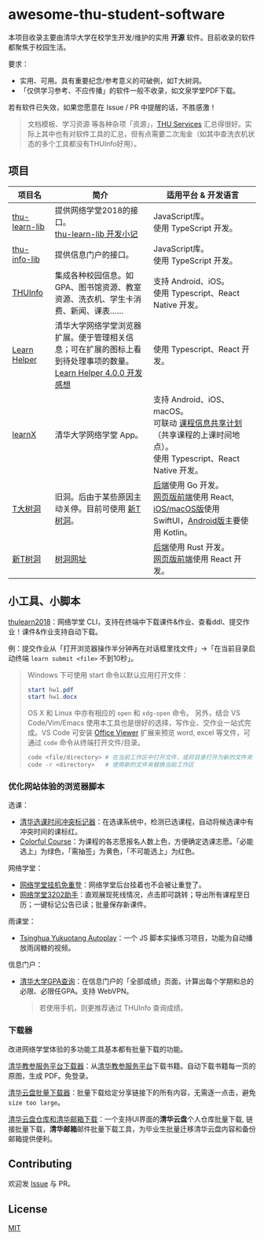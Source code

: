 # awesome-thu-student-software
本项目收录主要由清华大学在校学生开发/维护的实用 **开源** 软件。目前收录的软件都聚焦于校园生活。

要求：
* 实用、可用。具有重要纪念/参考意义的可破例，如T大树洞。
* 「仅供学习参考、不应传播」的软件一般不收录，如文泉学堂PDF下载。

若有软件已失效，如果您愿意在 Issue / PR 中提醒的话，不胜感激！

> 文档模板、学习资源 等各种杂项「资源」，[THU Services](https://thu.services) 汇总得很好。实际上其中也有对软件工具的汇总，但有点需要二次淘金（如其中查洗衣机状态的多个工具都没有THUInfo好用）。

## 项目

| 项目名 | 简介 | 适用平台 & 开发语言 |
|-|-|-|
| [thu-learn-lib](https://github.com/Harry-Chen/thu-learn-lib) | 提供网络学堂2018的接口。</br>[thu-learn-lib 开发小记](https://harrychen.xyz/2019/02/09/thu-learn-lib/)| JavaScript库。</br>使用 TypeScript 开发。|
| [thu-info-lib](https://github.com/thu-info-community/thu-info-app/tree/HEAD/packages/thu-info-lib) | 提供信息门户的接口。 | JavaScript库。</br>使用 TypeScript 开发。|
| [THUInfo](https://github.com/thu-info-community/thu-info-app) | 集成各种校园信息。如GPA、图书馆资源、教室资源、洗衣机、学生卡消费、新闻、课表…… | 支持 Android、iOS。</br>使用 Typescript、React Native 开发。|
| [Learn Helper](https://github.com/Harry-Chen/Learn-Helper) | 清华大学网络学堂浏览器扩展。便于管理相关信息；可在扩展的图标上看到待处理事项的数量。</br>[Learn Helper 4.0.0 开发感想](https://harrychen.xyz/2019/02/22/learn-helper-v4/)| 使用 Typescript、React 开发。|
| [learnX](https://github.com/robertying/learnX) | 清华大学网络学堂 App。| 支持 Android、iOS、macOS。</br>可联动 [课程信息共享计划](https://tsinghua.app/courses)（共享课程的上课时间地点）。</br>使用 Typescript、React Native 开发。|
| [T大树洞](https://github.com/treehollow/) | 旧洞。后由于某些原因主动关停。目前可使用 [新T树洞](https://new-t.github.io/)。| [后端](https://github.com/treehollow/treehollow-backend)使用 Go 开发。</br>[网页版前端](https://github.com/treehollow/webhole)使用 React, [iOS/macOS版](https://github.com/treehollow/treehollow-v3-ios)使用 SwiftUI，[Android版](https://github.com/treehollow/treehollow-v3-android)主要使用 Kotlin。 |
| [新T树洞](https://git.thu.monster/newthuhole/) | [树洞网址](https://new-t.github.io/) | [后端](https://git.thu.monster/newthuhole/hole-backend-rust)使用 Rust 开发。</br>[网页版前端](https://git.thu.monster/newthuhole/hole_thu_frontend)使用 React 开发。|

## 小工具、小脚本

[thulearn2018](https://github.com/euxcet/thulearn2018)：网络学堂 CLI，支持在终端中下载课件&作业、查看ddl、提交作业！课件&作业支持自动下载。

例：提交作业从「打开浏览器操作半分钟再在对话框里找文件」->「在当前目录启动终端 `learn submit <file>` 不到10秒」。

  > Windows 下可使用 start 命令以默认应用打开文件：
  > ```powershell
  > start hw1.pdf
  > start hw1.docx
  > ```
  > OS X 和 Linux 中亦有相应的 `open` 和 `xdg-open` 命令。
  > 另外，结合 VS Code/Vim/Emacs 使用本工具也是很好的选择，写作业、交作业一站式完成。VS Code 可安装 [Office Viewer](https://github.com/cweijan/vscode-office) 扩展来预览 word, excel 等文件，可通过 `code` 命令从终端打开文件/目录。
  > ```bash 
  > code <file/directory> # 在当前工作区中打开文件，或将目录打开为新的文件夹
  > code -r <directory>   # 使用新的文件夹替换当前工作区

### 优化网站体验的浏览器脚本

选课：
- [清华选课时间冲突标记器](https://greasyfork.org/zh-CN/scripts/408340-tsinghuacourseconflictmarker)：在选课系统中，检测已选课程，自动将候选课中有冲突时间的课标红。
- [Colorful Course](https://greasyfork.org/en/scripts/456440-colorful-course)：为课程的各志愿报名人数上色，方便确定选课志愿。「必能选上」为绿色，「需抽签」为黄色，「不可能选上」为红色。

网络学堂：
- [网络学堂挂机免重登](https://greasyfork.org/zh-CN/scripts/444728-清华大学网络学堂挂机免重登)：网络学堂后台挂着也不会被让重登了。
- [网络学堂3202助手](https://greasyfork.org/zh-CN/scripts/422447-网络学堂3202助手)：直观展现死线情况，点击即可跳转；导出所有课程至日历；一键标记公告已读；批量保存新课件。

雨课堂：
- [Tsinghua Yukuotang Autoplay](https://greasyfork.org/zh-CN/scripts/422349-tsinghua-yukuotang-autoplay)：一个 JS 脚本实操练习项目，功能为自动播放雨阔糖的视频。

信息门户：
- [清华大学GPA查询](https://greasyfork.org/zh-CN/scripts/420540-清华大学gpa查询)：在信息门户的「全部成绩」页面，计算出每个学期和总的必限、必限任GPA。支持 WebVPN。

  > 若使用手机，则更推荐通过 THUInfo 查询成绩。

### 下载器

改进网络学堂体验的多功能工具基本都有批量下载的功能。

[清华教参服务平台下载器](https://github.com/libthu/reserves-lib-tsinghua-downloader)：从[清华教参服务平台](http://reserves.lib.tsinghua.edu.cn/)下载书籍。自动下载书籍每一页的原图，生成 PDF。免登录。

[清华云盘批量下载器](https://github.com/HuXiao-THU/Tsinghua-Tools)：批量下载给定分享链接下的所有内容，无需逐一点击，避免`size too large`。

[清华云盘仓库和清华邮箱下载](https://github.com/Xiang-cd/THU-downloader)：一个支持UI界面的**清华云盘**个人仓库批量下载, 链接批量下载，**清华邮箱**邮件批量下载工具，为毕业生批量迁移清华云盘内容和备份邮箱提供便利。

## Contributing

欢迎发 [Issue](https://github.com/Ethkuil/awesome-thu-student-software/issues/new) 与 PR。

## License

[MIT](./LICENSE)
